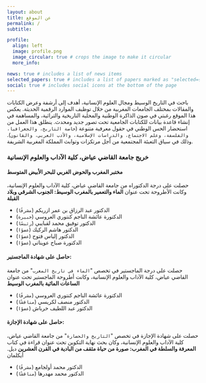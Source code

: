 ```yaml
---
layout: about
title: عن الموقع
permalink: /
subtitle:

profile:
  align: left
  image: profile.png
  image_circular: true # crops the image to make it circular
  more_info:

news: true # includes a list of news items
selected_papers: true # includes a list of papers marked as "selected={true}"
social: true # includes social icons at the bottom of the page
---
```


باحث في التاريخ الوسيط ومجال العلوم الإنسانية، أهدف إلى أرشفة وعرض الكتابات والمقالات بمختلف الجامعات المغربية من خلال توظيف الموارد الرقمية الحديثة. يعكس هذا الموقع رغبتي في صون الذاكرة الوطنية والمحلية التاريخية والتراثية، والمساهمة في إنشاء قاعدة بيانات للكتابات الجامعية تحت تصور جديد ومحدث. ينطلق هذا العمل من استحضار الحس الوطني في حقول معرفية متنوعة (`خاصة التاريخ، والجغرافيا، والفلسفة، وعلم الاجتماع، والدراسات الإسلامية، والأدب العربي، والقانون`). وذلك في سياق التعبئة المجتمعية من أجل مرتكزات وتوابث المملكة المغربية الشريفة.

### خريج جامعة القاضي عياض، كلية الآداب والعلوم الإنسانية

#### مختبر المغرب والحوض الغربي للبحر الأبيض المتوسط

حصلت على درجة الدكتوراه من جامعة القاضي عياض، كلية الآداب والعلوم الإنسانية، وكانت الأطروحة تحت عنوان **الماء والتعمير بالمغرب الوسيط: الجنوب الشرقي وبلاد القبلة**

- الدكتور عبد الرزاق بن عمر ازريكم (`مشرفًا`)
- الدكتورة عائشة الناجم كنتوري العروسي (`خبيرة`)
- الدكتور توفيق محمد لقبايبي (`رئيسًا`)
- الدكتور هاشم الركيك (`عضوًا`)
- الدكتور إلياس فتوح (`عضوًا`)
- الدكتورة صباح عويناتي (`عضوًا`)

#### حاصل على شهادة الماجستير:

حصلت على درجة الماجستير في تخصص "`الماء في تاريخ المغرب`" من جامعة القاضي عياض، كلية الآداب والعلوم الإنسانية، وكانت أطروحة الماجستير تحت عنوان **الساعات المائية بالمغرب الوسيط**

- الدكتورة عائشة الناجم كنتوري العروسي (`مشرفًا`)
- الدكتور منصف لكريسي (`مناقشًا`)
- الدكتور عبد اللطيف خرباش (`عضوًا`)

#### حاصل على شهادة الإجازة:

حصلت على شهادة الإجازة في تخصص "`التاريخ والحضارة`" من جامعة القاضي عياض، كلية الآداب والعلوم الإنسانية، وكان بحث نهاية التكوين تحت عنوان قراءة في كتاب **المعرفة والسلطة في المغرب: صورة من حياة مثقف من البادية في القرن العشرين** ديل. أيكلمان

- الدكتور محمد أولجامع (`مشرفًا`)
- الدكتور محمد مهدرها (`مناقشًا`)
